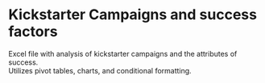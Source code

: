 # Kickstarter Campaigns and success factors
Excel file with analysis of kickstarter campaigns and the attributes of success.<br>
Utilizes pivot tables, charts, and conditional formatting.
